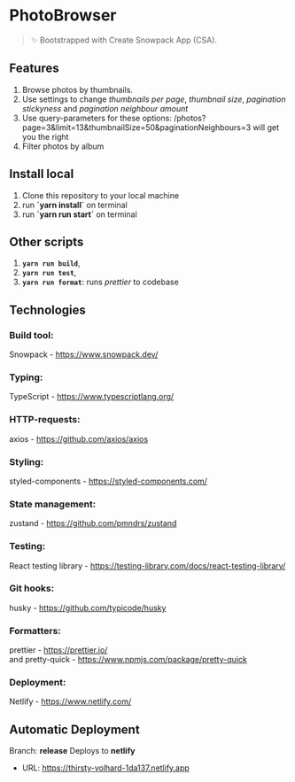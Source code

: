 # PhotoBrowser

> ✨ Bootstrapped with Create Snowpack App (CSA).
## Features
1. Browse photos by thumbnails.
2. Use settings to change *thumbnails per page*, *thumbnail size*, *pagination stickyness* and *pagination neighbour amount*
3. Use query-parameters for these options:  /photos?page=3&limit=13&thumbnailSize=50&paginationNeighbours=3 will get you the right 
4. Filter photos by album


## Install local
1. Clone this repository to your local machine
2. run **´yarn install´** on terminal
3. run **´yarn run start´** on terminal

## Other scripts
1. **`yarn run build`**,
2. **`yarn run test`**,
3. **`yarn run format`**: runs *prettier* to codebase

## Technologies
### Build tool:          
Snowpack - https://www.snowpack.dev/  
### Typing:               
TypeScript - https://www.typescriptlang.org/  
### HTTP-requests:        
axios - https://github.com/axios/axios  
### Styling:              
styled-components - https://styled-components.com/  
### State management:    
zustand - https://github.com/pmndrs/zustand  
### Testing:              
React testing library - https://testing-library.com/docs/react-testing-library/  
### Git hooks:            
husky - https://github.com/typicode/husky  
### Formatters:          
prettier - https://prettier.io/  
        and pretty-quick - https://www.npmjs.com/package/pretty-quick  
### Deployment:           
Netlify - https://www.netlify.com/  

## Automatic Deployment
Branch: **release**
Deploys to **netlify**
* URL: https://thirsty-volhard-1da137.netlify.app
